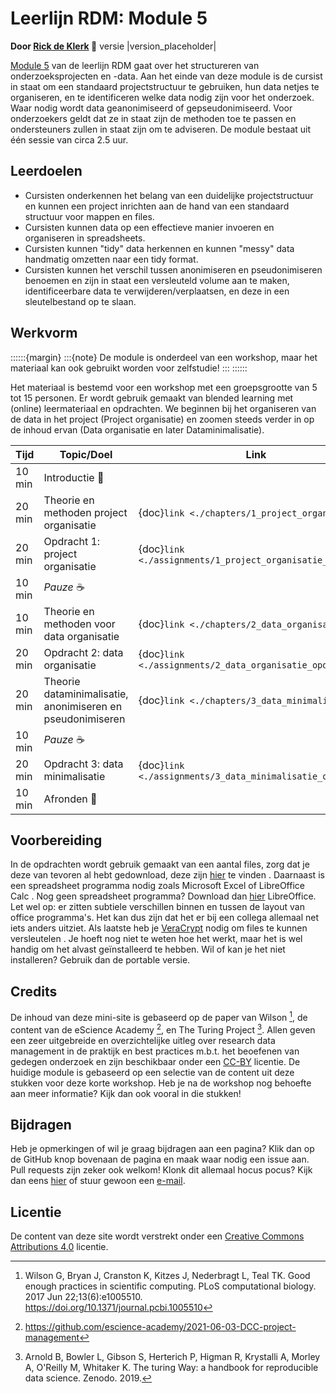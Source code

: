 # Leerlijn RDM: Module 5

**Door [Rick de Klerk](https://orcid.org/0000-0003-2745-1963) 🚀** versie |version_placeholder|

[Module 5](https://rickdkk.github.io/RDM-module-5) van de leerlijn RDM gaat over het structureren van onderzoeksprojecten en -data. 
Aan het einde van deze module is de cursist in staat om een standaard projectstructuur te gebruiken, hun data netjes 
te organiseren, en te identificeren welke data nodig zijn voor het onderzoek. Waar nodig wordt data geanonimiseerd of 
gepseudonimiseerd. Voor onderzoekers geldt dat ze in staat zijn de methoden toe te passen en ondersteuners zullen in 
staat zijn om te adviseren. De module bestaat uit één sessie van circa 2.5 uur.

## Leerdoelen

- Cursisten onderkennen het belang van een duidelijke projectstructuur en kunnen een project inrichten aan de 
hand van een standaard structuur voor mappen en files.
- Cursisten kunnen data op een effectieve manier invoeren en organiseren in spreadsheets.
- Cursisten kunnen "tidy" data herkennen en kunnen "messy" data handmatig omzetten naar een tidy format.
- Cursisten kunnen het verschil tussen anonimiseren en pseudonimiseren benoemen en zijn in staat een versleuteld 
volume aan te maken, identificeerbare data te verwijderen/verplaatsen, en deze in een sleutelbestand op te slaan.

## Werkvorm

::::::{margin}
:::{note}
De module is onderdeel van een workshop, maar het materiaal kan ook gebruikt worden voor zelfstudie!
:::
::::::

Het materiaal is bestemd voor een workshop met een groepsgrootte van 5 tot 15 personen. Er wordt gebruik gemaakt van
blended learning met (online) leermateriaal en opdrachten. We beginnen bij het organiseren van de data in het project
(Project organisatie) en zoomen steeds verder in op de inhoud ervan (Data organisatie en later Dataminimalisatie).

| Tijd | Topic/Doel                                                    | Link |
|------|---------------------------------------------------------------|------|
| 10 min | Introductie 👋                                              |      |
| 20 min | Theorie en methoden project organisatie                     | {doc}`link <./chapters/1_project_organisatie>` |
| 20 min | Opdracht 1: project organisatie                             | {doc}`link <./assignments/1_project_organisatie_opdracht>` |
| 10 min | *Pauze* ☕                                                   |      |
| 10 min | Theorie en methoden voor data organisatie                   | {doc}`link <./chapters/2_data_organisatie>` |
| 20 min | Opdracht 2: data organisatie                                | {doc}`link <./assignments/2_data_organisatie_opdracht>`   |
| 20 min | Theorie dataminimalisatie, anonimiseren en pseudonimiseren  | {doc}`link <./chapters/3_data_minimalisatie>` |
| 10 min | *Pauze* ☕                                                   |      | 
| 20 min | Opdracht 3: data minimalisatie                              | {doc}`link <./assignments/3_data_minimalisatie_opdracht>` |
| 10 min | Afronden 👋                                                 |      |

## Voorbereiding

In de opdrachten wordt gebruik gemaakt van een aantal files, zorg dat je deze van tevoren al hebt gedownload,
deze zijn [hier](https://gitlab.com/Rickdkk/messy-example-project/-/raw/main/wheelchair_sprints0.zip) te vinden <i class="fas fa-database"></i>. Daarnaast is een 
spreadsheet programma nodig zoals Microsoft Excel of LibreOffice Calc <i class="fa fa-table" aria-hidden="true"></i>. 
Nog geen spreadsheet programma? Download dan [hier](https://www.libreoffice.org/download/download/) LibreOffice. Let wel 
op: er zitten subtiele verschillen binnen en tussen de layout van office programma's. Het kan dus zijn dat het er bij een 
collega allemaal net iets anders uitziet. Als laatste heb je [VeraCrypt](https://www.veracrypt.fr/en/Downloads.html) nodig 
om files te kunnen versleutelen <i class="fas fa-lock"></i>. Je hoeft nog niet te weten hoe het werkt, maar het is wel 
handig om het alvast geïnstalleerd te hebben. Wil of kan je het niet installeren? Gebruik dan de portable versie.

## Credits

De inhoud van deze mini-site is gebaseerd op de paper van Wilson [^Wilson], de content van de eScience Academy [^escience], en The Turing 
Project [^Turing]. Allen geven een zeer uitgebreide en overzichtelijke uitleg over research data management in de praktijk en best
practices m.b.t. het beoefenen van gedegen onderzoek en zijn beschikbaar onder een [CC-BY](https://creativecommons.org/licenses/by/4.0/) 
licentie. De huidige module is gebaseerd op een selectie van de content uit deze stukken voor deze korte workshop. Heb je 
na de workshop nog behoefte aan meer informatie? Kijk dan ook vooral in die stukken!

## Bijdragen

Heb je opmerkingen of wil je graag bijdragen aan een pagina? Klik dan op de GitHub knop <i class="fab fa-github" aria-hidden="true"></i> bovenaan de pagina en maak
waar nodig een issue aan. Pull requests zijn zeker ook welkom! Klonk dit allemaal hocus pocus? Kijk dan eens 
[hier](https://guides.github.com/introduction/flow/) of stuur gewoon een [e-mail](mailto:r.deklerk@fontys.nl).

## Licentie

De content van deze site wordt verstrekt onder een [Creative Commons Attributions 4.0](https://creativecommons.org/licenses/by/4.0/) licentie.


[^Wilson]: Wilson G, Bryan J, Cranston K, Kitzes J, Nederbragt L, Teal TK. Good enough practices in scientific 
computing. PLoS computational biology. 2017 Jun 22;13(6):e1005510. https://doi.org/10.1371/journal.pcbi.1005510

[^escience]: https://github.com/escience-academy/2021-06-03-DCC-project-management

[^Turing]: Arnold B, Bowler L, Gibson S, Herterich P, Higman R, Krystalli A, Morley A, O'Reilly M, Whitaker K. The 
turing Way: a handbook for reproducible data science. Zenodo. 2019.
